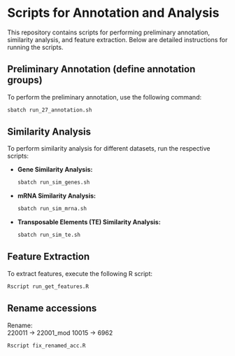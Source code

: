 # Scripts for Annotation and Analysis

This repository contains scripts for performing preliminary annotation, similarity analysis, and feature extraction. Below are detailed instructions for running the scripts.

## Preliminary Annotation (define annotation groups)
To perform the preliminary annotation, use the following command:
```bash
sbatch run_27_annotation.sh
```

## Similarity Analysis
To perform similarity analysis for different datasets, run the respective scripts:

- **Gene Similarity Analysis:**
  ```bash
  sbatch run_sim_genes.sh
  ```

- **mRNA Similarity Analysis:**
  ```bash
  sbatch run_sim_mrna.sh
  ```

- **Transposable Elements (TE) Similarity Analysis:**
  ```bash
  sbatch run_sim_te.sh
  ```

## Feature Extraction
To extract features, execute the following R script:
```bash
Rscript run_get_features.R
```

## Rename accessions
Rename:  
220011 -> 22001_mod
10015 -> 6962
```bash
Rscript fix_renamed_acc.R
```


